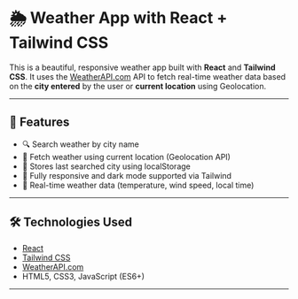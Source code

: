 # 🌦️ Weather App with React + Tailwind CSS

This is a beautiful, responsive weather app built with **React** and **Tailwind CSS**. It uses the [WeatherAPI.com](https://www.weatherapi.com/) API to fetch real-time weather data based on the **city entered** by the user or **current location** using Geolocation.

---

## 🚀 Features

- 🔍 Search weather by city name
- 📍 Fetch weather using current location (Geolocation API)
- 💾 Stores last searched city using localStorage
- 🌙 Fully responsive and dark mode supported via Tailwind
- 📡 Real-time weather data (temperature, wind speed, local time)

---

## 🛠️ Technologies Used

- [React](https://reactjs.org/)
- [Tailwind CSS](https://tailwindcss.com/)
- [WeatherAPI.com](https://www.weatherapi.com/)
- HTML5, CSS3, JavaScript (ES6+)

---
